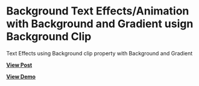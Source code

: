 # Background Text Effects/Animation with Background and Gradient usign Background Clip
Text Effects using Background clip property with Background and Gradient


<a href="https://designdrastic.com/snippet/text-animation-effects-with-background-and-gradient-using-background-clip"><strong>View Post</strong></a>

<a href="https://designdrastic.com/post/demo/text-animation-effects-with-background-and-gradient-using-background-clip"><strong>View Demo</strong></a>
